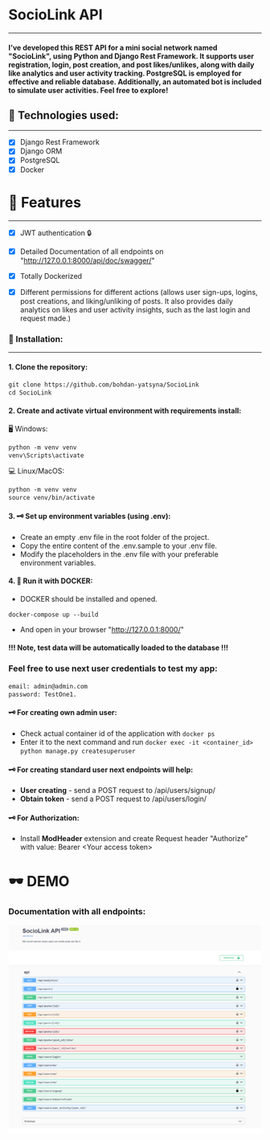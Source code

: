 # SocioLink API 
___
#### I've developed this REST API for a mini social network named "SocioLink", using Python and Django Rest Framework. It supports user registration, login, post creation, and post likes/unlikes, along with daily like analytics and user activity tracking. PostgreSQL is employed for effective and reliable database. Additionally, an automated bot is included to simulate user activities. Feel free to explore!

## 🔧 Technologies used:
___
* [X] Django Rest Framework
* [X] Django ORM
* [X] PostgreSQL
* [X] Docker

# 🧾 Features
___
* [X] JWT authentication 🔒
* [X] Detailed Documentation of all endpoints on "http://127.0.0.1:8000/api/doc/swagger/"
* [X] Totally Dockerized
* [X] Different permissions for different actions (allows user sign-ups, logins, post creations, and liking/unliking of posts. It also provides daily analytics on likes and user activity insights, such as the last login and request made.)


### 💾 Installation:
___
#### 1. Clone the repository:
```shell
git clone https://github.com/bohdan-yatsyna/SocioLink
cd SocioLink
```
#### 2. Create and activate virtual environment with requirements install:
🖥 Windows:
```shell
python -m venv venv
venv\Scripts\activate
```
💻 Linux/MacOS:
```shell
python -m venv venv
source venv/bin/activate
```
#### 3. 🗝 Set up environment variables (using .env):
- Create an empty .env file in the root folder of the project.
- Copy the entire content of the .env.sample to your .env file.
- Modify the placeholders in the .env file with your preferable environment variables.

#### 4. 🐳 Run it with DOCKER:
- DOCKER should be installed and opened.
```shell
docker-compose up --build
```
- And open in your browser "http://127.0.0.1:8000/"

####  !!! Note, test data will be automatically loaded to the database !!!
### Feel free to use next user credentials to test my app:
```shell
email: admin@admin.com
password: TestOne1.
```

#### 🗝 For creating own admin user:  
- Check actual container id of the application with ```docker ps```  
- Enter it to the next command and run ```docker exec -it <container_id> python manage.py createsuperuser```  

#### 🗝 For creating standard user next endpoints will help:  
- **User creating** - send a POST request to /api/users/signup/
- **Obtain token** - send a POST request to /api/users/login/

#### 🗝 For Authorization:
- Install **ModHeader** extension and create Request header "Authorize" with value: Bearer &lt;Your access token&gt;


# 🕶 DEMO
### Documentation with all endpoints:
![sample_DOCUMENTATION](samples/Endpoints-sample.png)
